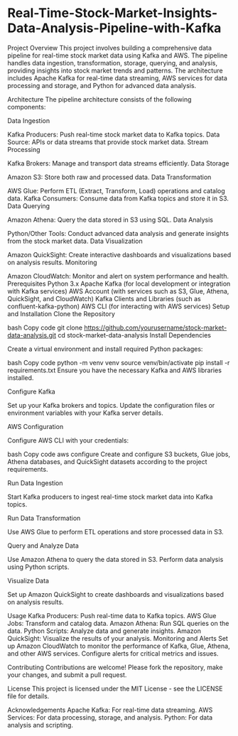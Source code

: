 # Real-Time-Stock-Market-Insights-Data-Analysis-Pipeline-with-Kafka
Project Overview
This project involves building a comprehensive data pipeline for real-time stock market data using Kafka and AWS. The pipeline handles data ingestion, transformation, storage, querying, and analysis, providing insights into stock market trends and patterns. The architecture includes Apache Kafka for real-time data streaming, AWS services for data processing and storage, and Python for advanced data analysis.

Architecture
The pipeline architecture consists of the following components:

Data Ingestion

Kafka Producers: Push real-time stock market data to Kafka topics.
Data Source: APIs or data streams that provide stock market data.
Stream Processing

Kafka Brokers: Manage and transport data streams efficiently.
Data Storage

Amazon S3: Store both raw and processed data.
Data Transformation

AWS Glue: Perform ETL (Extract, Transform, Load) operations and catalog data.
Kafka Consumers: Consume data from Kafka topics and store it in S3.
Data Querying

Amazon Athena: Query the data stored in S3 using SQL.
Data Analysis

Python/Other Tools: Conduct advanced data analysis and generate insights from the stock market data.
Data Visualization

Amazon QuickSight: Create interactive dashboards and visualizations based on analysis results.
Monitoring

Amazon CloudWatch: Monitor and alert on system performance and health.
Prerequisites
Python 3.x
Apache Kafka (for local development or integration with Kafka services)
AWS Account (with services such as S3, Glue, Athena, QuickSight, and CloudWatch)
Kafka Clients and Libraries (such as confluent-kafka-python)
AWS CLI (for interacting with AWS services)
Setup and Installation
Clone the Repository

bash
Copy code
git clone https://github.com/yourusername/stock-market-data-analysis.git
cd stock-market-data-analysis
Install Dependencies

Create a virtual environment and install required Python packages:

bash
Copy code
python -m venv venv
source venv/bin/activate
pip install -r requirements.txt
Ensure you have the necessary Kafka and AWS libraries installed.

Configure Kafka

Set up your Kafka brokers and topics. Update the configuration files or environment variables with your Kafka server details.

AWS Configuration

Configure AWS CLI with your credentials:

bash
Copy code
aws configure
Create and configure S3 buckets, Glue jobs, Athena databases, and QuickSight datasets according to the project requirements.

Run Data Ingestion

Start Kafka producers to ingest real-time stock market data into Kafka topics.

Run Data Transformation

Use AWS Glue to perform ETL operations and store processed data in S3.

Query and Analyze Data

Use Amazon Athena to query the data stored in S3. Perform data analysis using Python scripts.

Visualize Data

Set up Amazon QuickSight to create dashboards and visualizations based on analysis results.

Usage
Kafka Producers: Push real-time data to Kafka topics.
AWS Glue Jobs: Transform and catalog data.
Amazon Athena: Run SQL queries on the data.
Python Scripts: Analyze data and generate insights.
Amazon QuickSight: Visualize the results of your analysis.
Monitoring and Alerts
Set up Amazon CloudWatch to monitor the performance of Kafka, Glue, Athena, and other AWS services. Configure alerts for critical metrics and issues.

Contributing
Contributions are welcome! Please fork the repository, make your changes, and submit a pull request.

License
This project is licensed under the MIT License - see the LICENSE file for details.

Acknowledgements
Apache Kafka: For real-time data streaming.
AWS Services: For data processing, storage, and analysis.
Python: For data analysis and scripting.

